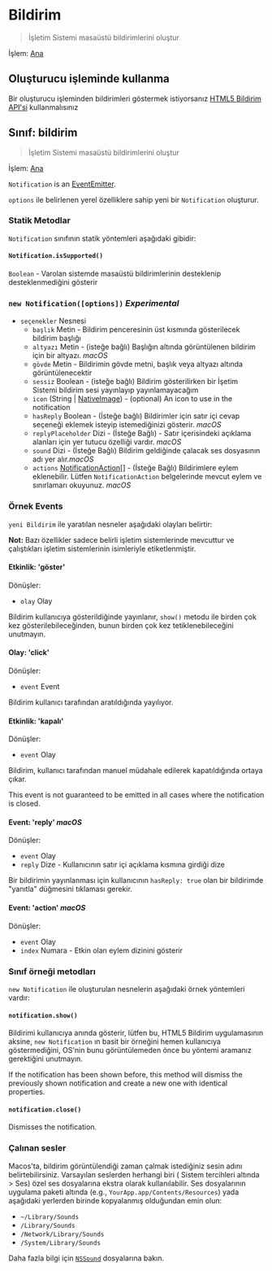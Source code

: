 # Bildirim

> İşletim Sistemi masaüstü bildirimlerini oluştur

İşlem: [Ana](../glossary.md#main-process)

## Oluşturucu işleminde kullanma

Bir oluşturucu işleminden bildirimleri göstermek istiyorsanız [HTML5 Bildirim API'si](../tutorial/notifications.md) kullanmalısınız

## Sınıf: bildirim

> İşletim Sistemi masaüstü bildirimlerini oluştur

İşlem: [Ana](../glossary.md#main-process)

`Notification` is an [EventEmitter](http://nodejs.org/api/events.html#events_class_events_eventemitter).

`options` ile belirlenen yerel özelliklere sahip yeni bir `Notification` oluşturur.

### Statik Metodlar

`Notification` sınıfının statik yöntemleri aşağıdaki gibidir:

#### `Notification.isSupported()`

`Boolean` - Varolan sistemde masaüstü bildirimlerinin desteklenip desteklenmediğini gösterir

### `new Notification([options])` *Experimental*

* `seçenekler` Nesnesi 
  * `başlık` Metin - Bildirim penceresinin üst kısmında gösterilecek bildirim başlığı
  * `altyazı` Metin - (isteğe bağlı) Başlığın altında görüntülenen bildirim için bir altyazı. *macOS*
  * `gövde` Metin - Bildirimin gövde metni, başlık veya altyazı altında görüntülenecektir
  * `sessiz` Boolean - (isteğe bağlı) Bildirim gösterilirken bir İşetim Sistemi bildirim sesi yayınlayıp yayınlamayacağım
  * `icon` (String | [NativeImage](native-image.md)) - (optional) An icon to use in the notification
  * `hasReply` Boolean - (İsteğe bağlı) Bildirimler için satır içi cevap seçeneği eklemek isteyip istemediğinizi gösterir. *macOS*
  * `replyPlaceholder` Dizi - (İsteğe Bağlı) - Satır içerisindeki açıklama alanları için yer tutucu özelliği vardır. *macOS*
  * `sound` Dizi - (İsteğe Bağlı) Bildirim geldiğinde çalacak ses dosyasının adı yer alır.*macOS*
  * `actions` [NotificationAction[]](structures/notification-action.md) - (İsteğe Bağlı) Bildirimlere eylem eklenebilir. Lütfen `NotificationAction` belgelerinde mevcut eylem ve sınırlamarı okuyunuz. *macOS*

### Örnek Events

`yeni Bildirim` ile yaratılan nesneler aşağıdaki olayları belirtir:

**Not:** Bazı özellikler sadece belirli işletim sistemlerinde mevcuttur ve çalıştıkları işletim sistemlerinin isimleriyle etiketlenmiştir.

#### Etkinlik: 'göster'

Dönüşler:

* `olay` Olay

Bildirim kullanıcıya gösterildiğinde yayınlanır, `show()` metodu ile birden çok kez gösterilebileceğinden, bunun birden çok kez tetiklenebileceğini unutmayın.

#### Olay: 'click'

Dönüşler:

* `event` Event

Bildirim kullanıcı tarafından aratıldığında yayılıyor.

#### Etkinlik: 'kapalı'

Dönüşler:

* `event` Olay

Bildirim, kullanıcı tarafından manuel müdahale edilerek kapatıldığında ortaya çıkar.

This event is not guaranteed to be emitted in all cases where the notification is closed.

#### Event: 'reply' *macOS*

Dönüşler:

* `event` Olay
* `reply` Dize - Kullanıcının satır içi açıklama kısmına girdiği dize

Bir bildirimin yayınlanması için kullanıcının `hasReply: true` olan bir bildirimde "yanıtla" düğmesini tıklaması gerekir.

#### Event: 'action' *macOS*

Dönüşler:

* `event` Olay
* `index` Numara - Etkin olan eylem dizinini gösterir

### Sınıf örneği metodları

`new Notification` ile oluşturulan nesnelerin aşağıdaki örnek yöntemleri vardır:

#### `notification.show()`

Bildirimi kullanıcıya anında gösterir, lütfen bu, HTML5 Bildirim uygulamasının aksine, `new Notification` ın basit bir örneğini hemen kullanıcıya göstermediğini, OS'nin bunu görüntülemeden önce bu yöntemi aramanız gerektiğini unutmayın.

If the notification has been shown before, this method will dismiss the previously shown notification and create a new one with identical properties.

#### `notification.close()`

Dismisses the notification.

### Çalınan sesler

Macos'ta, bildirim görüntülendiği zaman çalmak istediğiniz sesin adını belirtebilirsiniz. Varsayılan seslerden herhangi biri ( Sistem tercihleri altında > Ses) özel ses dosyalarına ekstra olarak kullanılabilir. Ses dosyalarının uygulama paketi altında (e.g., `YourApp.app/Contents/Resources`) yada aşağıdaki yerlerden birinde kopyalanmış olduğundan emin olun:

* `~/Library/Sounds`
* `/Library/Sounds`
* `/Network/Library/Sounds`
* `/System/Library/Sounds`

Daha fazla bilgi için [`NSSound`](https://developer.apple.com/documentation/appkit/nssound) dosyalarına bakın.